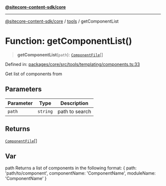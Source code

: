 [**@sitecore-content-sdk/core**](../../README.md)

***

[@sitecore-content-sdk/core](../../README.md) / [tools](../README.md) / getComponentList

# Function: getComponentList()

> **getComponentList**(`path`): [`ComponentFile`](../interfaces/ComponentFile.md)[]

Defined in: [packages/core/src/tools/templating/components.ts:33](https://github.com/Sitecore/content-sdk/blob/f6db146e94b4d93e3130198881311b56027bf1b4/packages/core/src/tools/templating/components.ts#L33)

Get list of components from

## Parameters

| Parameter | Type | Description |
| ------ | ------ | ------ |
| `path` | `string` | path to search |

## Returns

[`ComponentFile`](../interfaces/ComponentFile.md)[]

## Var

path
Returns a list of components in the following format:
{
 path: 'path/to/component',
 componentName: 'ComponentName',
 moduleName: 'ComponentName'
}
